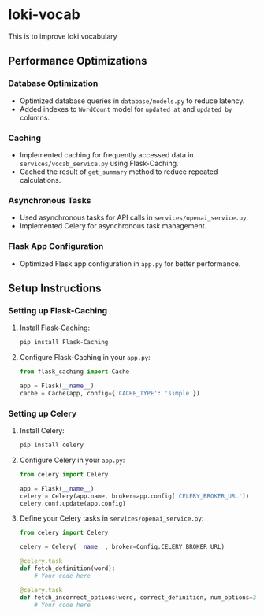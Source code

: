 # loki-vocab
This is to improve loki vocabulary

## Performance Optimizations

### Database Optimization
- Optimized database queries in `database/models.py` to reduce latency.
- Added indexes to `WordCount` model for `updated_at` and `updated_by` columns.

### Caching
- Implemented caching for frequently accessed data in `services/vocab_service.py` using Flask-Caching.
- Cached the result of `get_summary` method to reduce repeated calculations.

### Asynchronous Tasks
- Used asynchronous tasks for API calls in `services/openai_service.py`.
- Implemented Celery for asynchronous task management.

### Flask App Configuration
- Optimized Flask app configuration in `app.py` for better performance.

## Setup Instructions

### Setting up Flask-Caching
1. Install Flask-Caching:
   ```bash
   pip install Flask-Caching
   ```
2. Configure Flask-Caching in your `app.py`:
   ```python
   from flask_caching import Cache

   app = Flask(__name__)
   cache = Cache(app, config={'CACHE_TYPE': 'simple'})
   ```

### Setting up Celery
1. Install Celery:
   ```bash
   pip install celery
   ```
2. Configure Celery in your `app.py`:
   ```python
   from celery import Celery

   app = Flask(__name__)
   celery = Celery(app.name, broker=app.config['CELERY_BROKER_URL'])
   celery.conf.update(app.config)
   ```

3. Define your Celery tasks in `services/openai_service.py`:
   ```python
   from celery import Celery

   celery = Celery(__name__, broker=Config.CELERY_BROKER_URL)

   @celery.task
   def fetch_definition(word):
       # Your code here

   @celery.task
   def fetch_incorrect_options(word, correct_definition, num_options=3):
       # Your code here
   ```
